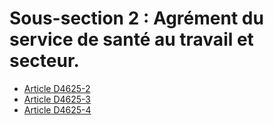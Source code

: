 # Sous-section 2 : Agrément du service de santé au travail et secteur.

* [Article D4625-2](./LEGIARTI000025282374.md)
* [Article D4625-3](./LEGIARTI000025282381.md)
* [Article D4625-4](./LEGIARTI000025282388.md)
